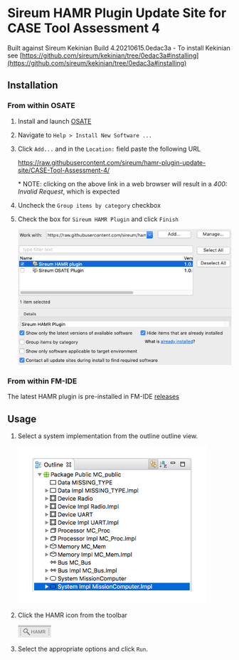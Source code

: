 # Sireum HAMR Plugin Update Site for CASE Tool Assessment 4

Built against Sireum Kekinian Build 4.20210615.0edac3a - To install Kekinian see [https://github.com/sireum/kekinian/tree/0edac3a#installing](https://github.com/sireum/kekinian/tree/0edac3a#installing)

## Installation

### From within OSATE

1. Install and launch [OSATE](http://osate.org/download-and-install.html)

2. Navigate to ``Help > Install New Software ...``

3. Click ``Add...`` and in the ``Location:`` field paste the following URL

    https://raw.githubusercontent.com/sireum/hamr-plugin-update-site/CASE-Tool-Assessment-4/
   
   \* NOTE: clicking on the above link in a web browser will result in a _400: Invalid Request_, which is expected
   
4. Uncheck the ``Group items by category`` checkbox
 
5. Check the box for ``Sireum HAMR Plugin`` and click ``Finish``

   ![install-new-software](resources/install-new-software.png)


### From within FM-IDE

The latest HAMR plugin is pre-installed in FM-IDE [releases](https://github.com/loonwerks/formal-methods-workbench/releases)


## Usage
1. Select a system implementation from the outline outline view.

   ![outline-view](resources/system_implementation_outlin_view.png)
 
2. Click the HAMR icon from the toolbar

   ![hamr-icon](resources/hamr-toolbar.png)

3. Select the appropriate options and click ``Run``.
